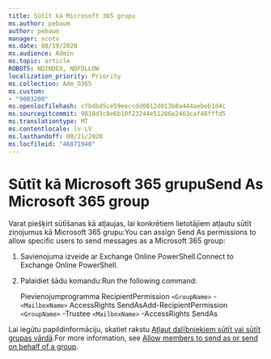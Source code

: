 ```yaml
---
title: Sūtīt kā Microsoft 365 grupu
ms.author: pebaum
author: pebaum
manager: scotv
ms.date: 08/19/2020
ms.audience: Admin
ms.topic: article
ROBOTS: NOINDEX, NOFOLLOW
localization_priority: Priority
ms.collection: Adm_O365
ms.custom:
- "9003200"
ms.openlocfilehash: cfb4bd5ce59eeccdd0812d013b8a444aebeb1d4c
ms.sourcegitcommit: 9818d3c8e6b10f23244e51286e2463caf48fffd5
ms.translationtype: MT
ms.contentlocale: lv-LV
ms.lasthandoff: 08/21/2020
ms.locfileid: "46871940"
---
```

# <a name="send-as-microsoft-365-group"></a><span data-ttu-id="c1776-102">Sūtīt kā Microsoft 365 grupu</span><span class="sxs-lookup"><span data-stu-id="c1776-102">Send As Microsoft 365 group</span></span>

<span data-ttu-id="c1776-103">Varat piešķirt sūtīšanas kā atļaujas, lai konkrētiem lietotājiem atļautu sūtīt ziņojumus kā Microsoft 365 grupu:</span><span class="sxs-lookup"><span data-stu-id="c1776-103">You can assign Send As permissions to allow specific users to send messages as a Microsoft 365 group:</span></span>  

1. <span data-ttu-id="c1776-104">Savienojuma izveide ar Exchange Online PowerShell.</span><span class="sxs-lookup"><span data-stu-id="c1776-104">Connect to Exchange Online PowerShell.</span></span>  

2. <span data-ttu-id="c1776-105">Palaidiet šādu komandu:</span><span class="sxs-lookup"><span data-stu-id="c1776-105">Run the following command:</span></span>  

    <span data-ttu-id="c1776-106">Pievienojumprogramma RecipientPermission `<GroupName>` - `<MailboxName>` AccessRights SendAs</span><span class="sxs-lookup"><span data-stu-id="c1776-106">Add-RecipientPermission `<GroupName>` -Trustee `<MailboxName>` -AccessRights SendAs</span></span>

<span data-ttu-id="c1776-107">Lai iegūtu papildinformāciju, skatiet rakstu [Atļaut dalībniekiem sūtīt vai sūtīt grupas vārdā](https://docs.microsoft.com/microsoft-365/admin/create-groups/allow-members-to-send-as-or-send-on-behalf-of-group?view=o365-worldwide).</span><span class="sxs-lookup"><span data-stu-id="c1776-107">For more information, see [Allow members to send as or send on behalf of a group](https://docs.microsoft.com/microsoft-365/admin/create-groups/allow-members-to-send-as-or-send-on-behalf-of-group?view=o365-worldwide).</span></span>